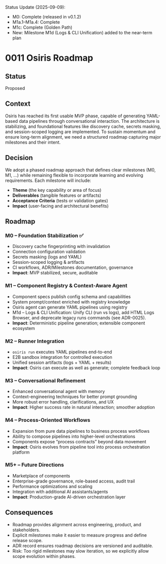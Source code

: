 

Status Update (2025-09-09):
- M0: Complete (released in v0.1.2)
- M1a.1–M1a.4: Complete
- M1c: Complete (Golden Path)
- New: Milestone M1d (Logs & CLI Unification) added to the near-term plan

# 0011 Osiris Roadmap

## Status
Proposed

## Context
Osiris has reached its first usable MVP phase, capable of generating YAML-based data pipelines through conversational interaction. The architecture is stabilizing, and foundational features like discovery cache, secrets masking, and session-scoped logging are implemented. To sustain momentum and ensure long-term alignment, we need a structured roadmap capturing major milestones and their intent.

## Decision
We adopt a phased roadmap approach that defines clear milestones (M0, M1, …) while remaining flexible to incorporate learning and evolving requirements. Each milestone will include:
- **Theme** (the key capability or area of focus)
- **Deliverables** (tangible features or artifacts)
- **Acceptance Criteria** (tests or validation gates)
- **Impact** (user-facing and architectural benefits)

## Roadmap

### M0 – Foundation Stabilization ✅
- Discovery cache fingerprinting with invalidation
- Connection configuration validation
- Secrets masking (logs and YAML)
- Session-scoped logging & artifacts
- CI workflows, ADR/Milestones documentation, governance
- **Impact**: MVP stabilized, secure, auditable

### M1 – Component Registry & Context-Aware Agent
- Component specs publish config schema and capabilities
- System prompt/context enriched with registry knowledge
- Osiris agent can generate YAML pipelines using registry
- M1d – Logs & CLI Unification: Unify CLI (run vs logs), add HTML Logs Browser, and deprecate legacy runs commands (see ADR-0025).
- **Impact**: Deterministic pipeline generation; extensible component ecosystem

### M2 – Runner Integration
- `osiris run` executes YAML pipelines end-to-end
- E2B sandbox integration for controlled execution
- Unified session artifacts (logs + YAML + results)
- **Impact**: Osiris can execute as well as generate; complete feedback loop

### M3 – Conversational Refinement
- Enhanced conversational agent with memory
- Context-engineering techniques for better prompt grounding
- More robust error handling, clarifications, and UX
- **Impact**: Higher success rate in natural interaction; smoother adoption

### M4 – Process-Oriented Workflows
- Expansion from pure data pipelines to business process workflows
- Ability to compose pipelines into higher-level orchestrations
- Components expose “process contracts” beyond data movement
- **Impact**: Osiris evolves from pipeline tool into process orchestration platform

### M5+ – Future Directions
- Marketplace of components
- Enterprise-grade governance, role-based access, audit trail
- Performance optimizations and scaling
- Integration with additional AI assistants/agents
- **Impact**: Production-grade AI-driven orchestration layer

## Consequences
- Roadmap provides alignment across engineering, product, and stakeholders.
- Explicit milestones make it easier to measure progress and define release scope.
- ADR record ensures roadmap decisions are versioned and auditable.
- Risk: Too rigid milestones may slow iteration, so we explicitly allow scope evolution within phases.
